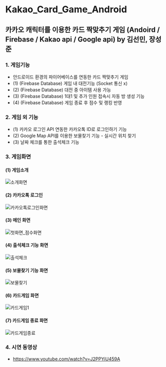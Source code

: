 # Kakao_Card_Game_Android
## 카카오 캐릭터를 이용한 카드 짝맞추기 게임 (Andoird / Firebase / Kakao api / Google api) by 김선민, 장성준

### 1. 게임기능   
- 안드로이드 환경의 파이어베이스를 연동한 카드 짝맞추기 게임
- (1) (Firebase Database) 게임 내 대전기능 (Socket 통신 x)
- (2) (Firebase Database) 대전 중 아이템 사용 가능
- (3) (Firebase Database) 1대1 및 추가 인원 접속시 자동 방 생성 기능
- (4) (Firebase Database) 게임 종료 후 점수 및 랭킹 반영   

### 2. 게임 외 기능
- (1) 카카오 로그인 API 연동한 카카오톡 ID로 로그인하기 기능
- (2) Google Map API를 이용한 보물찾기 기능 - 실시간 위치 찾기
- (3) 날짜 체크를 통한 출석체크 기능

### 3. 게임화면
#### (1) 게임소개
![소개화면](./readme_image/소개화면.PNG)

#### (2) 카카오톡 로그인
![카카오톡로그인화면](./readme_image/카카오톡로그인화면.png)

#### (3) 메인 화면
![첫화면_점수화면](./readme_image/첫화면_점수화면.png)

#### (4) 출석체크 기능 화면
![출석체크](./readme_image/출석체크.png)

#### (5) 보물찾기 기능 화면
![보물찾기](./readme_image/보물찾기.png)

#### (6) 카드게임 화면
![카드게임1](./readme_image/카드게임1.png)

#### (7) 카드게임 종료 화면
![카드게임종료](./readme_image/카드게임종료.png)

### 4. 시연 동영상
- https://www.youtube.com/watch?v=J2PPYiU459A

